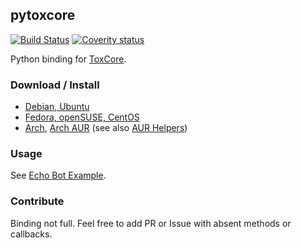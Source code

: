 ## pytoxcore

[![Build Status](https://secure.travis-ci.org/abbat/pytoxcore.png?branch=master)](http://travis-ci.org/abbat/pytoxcore) [![Coverity status](https://scan.coverity.com/projects/6250/badge.svg)](https://scan.coverity.com/projects/abbat-pytoxcore)

Python binding for [ToxCore](https://github.com/irungentoo/toxcore).

### Download / Install

* [Debian, Ubuntu](http://software.opensuse.org/download.html?project=home:antonbatenev:tox&package=python-toxcore)
* [Fedora, openSUSE, CentOS](http://software.opensuse.org/download.html?project=home:antonbatenev:tox&package=python-toxcore)
* [Arch](http://software.opensuse.org/download.html?project=home:antonbatenev:tox&package=python-toxcore), [Arch AUR](https://aur.archlinux.org/packages/python-toxcore) (see also [AUR Helpers](https://wiki.archlinux.org/index.php/AUR_Helpers))

### Usage

See [Echo Bot Example](https://github.com/abbat/pytoxcore/tree/master/examples).

### Contribute

Binding not full. Feel free to add PR or Issue with absent methods or callbacks.
